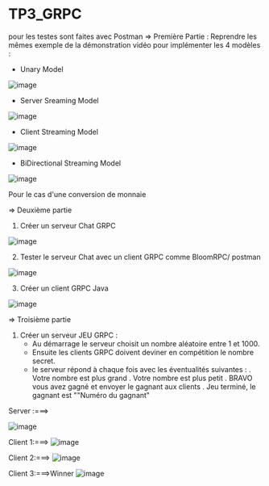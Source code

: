 # TP3_GRPC
pour les testes sont faites avec Postman
=> Première Partie :
Reprendre les mêmes exemple de la démonstration vidéo pour implémenter les 4 modèles :
- Unary Model

![image](https://user-images.githubusercontent.com/99361390/235738142-a6b493ea-3d04-4d3c-ab3c-a8fe8f81a0f6.png)


- Server Sreaming Model

![image](https://user-images.githubusercontent.com/99361390/235739425-f8c33238-e10a-46d6-8405-6c0a111ab2ad.png)


- Client Streaming Model

![image](https://user-images.githubusercontent.com/99361390/235739505-1573b977-d013-4fae-b7d5-7387317dc771.png)


- BiDirectional Streaming Model

![image](https://user-images.githubusercontent.com/99361390/235739547-b19abfb7-504c-4ccf-b120-6eec0bbae969.png)


Pour le cas d'une conversion de monnaie

=> Deuxième partie
 1. Créer un serveur Chat GRPC
 
![image](https://user-images.githubusercontent.com/99361390/235740060-e161c782-f8bf-4640-a9c6-10710998ba65.png)


 
 2. Tester le serveur Chat avec un client GRPC comme BloomRPC/ postman
 
 ![image](https://user-images.githubusercontent.com/99361390/235740213-21067881-4d2d-459e-9c59-42b9563e9643.png)



 3. Créer un client GRPC Java

![image](https://user-images.githubusercontent.com/99361390/235740125-e92e7572-8af5-4550-a20b-d120f1e8634a.png)


=> Troisième partie
 1. Créer un serveur JEU GRPC :
     - Au démarrage le serveur choisit un nombre aléatoire entre 1 et 1000. 
     - Ensuite les clients GRPC doivent deviner en compétition le nombre secret.
     - le serveur répond à chaque fois avec les éventualités suivantes :
        . Votre nombre est plus grand
        . Votre nombre est plus petit
        . BRAVO vous avez gagné et envoyer le gagnant aux clients
        . Jeu terminé, le gagnant est ""Numéro du gagnant"
        
Server :===>

![image](https://user-images.githubusercontent.com/99361390/235741325-9b5a3bdc-21e5-4ae7-ba35-cb3e53fe0055.png)

Client 1:===>
![image](https://user-images.githubusercontent.com/99361390/235740479-b2b9dbc7-c46a-4ac0-a041-73d4f7601a37.png)

Client 2:===>
![image](https://user-images.githubusercontent.com/99361390/235740531-af5aca3d-de36-457e-94b2-80136d6d7b0e.png)

Client 3:===>Winner
![image](https://user-images.githubusercontent.com/99361390/235740639-7d5f79e7-7f67-4a33-aea6-e4d922513402.png)




